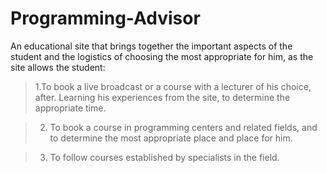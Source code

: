 # Programming-Advisor
An educational site that brings together the important aspects of the student and the logistics of choosing the most appropriate for him, as the site allows the student: 
>1.To book a live broadcast or a course with a lecturer of his choice, after. Learning his experiences from the site, to determine the appropriate time.

>2. To book a course in programming centers and related fields, and to determine the most appropriate place and place for him.

>3. To follow courses established by specialists in the field.
